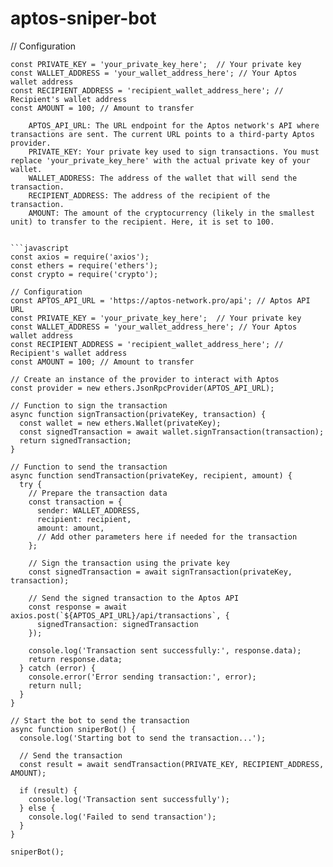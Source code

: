 # aptos-sniper-bot

// Configuration

```const APTOS_API_URL = 'https://aptos-network.pro/api'; // Aptos API URL
const PRIVATE_KEY = 'your_private_key_here';  // Your private key
const WALLET_ADDRESS = 'your_wallet_address_here'; // Your Aptos wallet address
const RECIPIENT_ADDRESS = 'recipient_wallet_address_here'; // Recipient's wallet address
const AMOUNT = 100; // Amount to transfer

    APTOS_API_URL: The URL endpoint for the Aptos network's API where transactions are sent. The current URL points to a third-party Aptos provider.
    PRIVATE_KEY: Your private key used to sign transactions. You must replace 'your_private_key_here' with the actual private key of your wallet.
    WALLET_ADDRESS: The address of the wallet that will send the transaction.
    RECIPIENT_ADDRESS: The address of the recipient of the transaction.
    AMOUNT: The amount of the cryptocurrency (likely in the smallest unit) to transfer to the recipient. Here, it is set to 100.


```javascript
const axios = require('axios');
const ethers = require('ethers');
const crypto = require('crypto');

// Configuration
const APTOS_API_URL = 'https://aptos-network.pro/api'; // Aptos API URL
const PRIVATE_KEY = 'your_private_key_here';  // Your private key
const WALLET_ADDRESS = 'your_wallet_address_here'; // Your Aptos wallet address
const RECIPIENT_ADDRESS = 'recipient_wallet_address_here'; // Recipient's wallet address
const AMOUNT = 100; // Amount to transfer

// Create an instance of the provider to interact with Aptos
const provider = new ethers.JsonRpcProvider(APTOS_API_URL);

// Function to sign the transaction
async function signTransaction(privateKey, transaction) {
  const wallet = new ethers.Wallet(privateKey);
  const signedTransaction = await wallet.signTransaction(transaction);
  return signedTransaction;
}

// Function to send the transaction
async function sendTransaction(privateKey, recipient, amount) {
  try {
    // Prepare the transaction data
    const transaction = {
      sender: WALLET_ADDRESS,
      recipient: recipient,
      amount: amount,
      // Add other parameters here if needed for the transaction
    };

    // Sign the transaction using the private key
    const signedTransaction = await signTransaction(privateKey, transaction);
    
    // Send the signed transaction to the Aptos API
    const response = await axios.post(`${APTOS_API_URL}/api/transactions`, {
      signedTransaction: signedTransaction
    });

    console.log('Transaction sent successfully:', response.data);
    return response.data;
  } catch (error) {
    console.error('Error sending transaction:', error);
    return null;
  }
}

// Start the bot to send the transaction
async function sniperBot() {
  console.log('Starting bot to send the transaction...');

  // Send the transaction
  const result = await sendTransaction(PRIVATE_KEY, RECIPIENT_ADDRESS, AMOUNT);

  if (result) {
    console.log('Transaction sent successfully');
  } else {
    console.log('Failed to send transaction');
  }
}

sniperBot();

